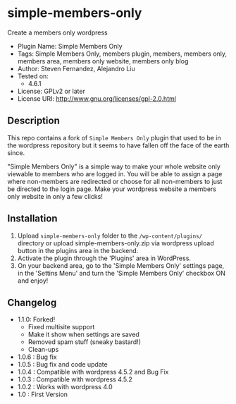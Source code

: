 # simple-members-only

Create a members only wordpress

* Plugin Name: Simple Members Only
* Tags: Simple Members Only, members plugin, members, members only, members area, members only website, members only blog
* Author: Steven Fernandez, Alejandro Liu
* Tested on: 
  - 4.6.1
* License: GPLv2 or later
* License URI: http://www.gnu.org/licenses/gpl-2.0.html

## Description

This repo contains a fork of `Simple Members Only` plugin that used to be in the wordpress
repository but it seems to have fallen off the face of the earth since.

"Simple Members Only" is a simple way to make your whole website only viewable to members who
are logged in. You will be able to assign a page where non-members are redirected or choose
for all non-members to just be directed to the login page. Make your wordpress website a members
only website in only a few clicks!

## Installation

1. Upload `simple-members-only` folder to the `/wp-content/plugins/` directory or upload simple-members-only.zip via wordpress upload button in the plugins area in the backend.
2. Activate the plugin through the 'Plugins' area in WordPress.
3. On your backend area, go to the 'Simple Members Only' settings page, in the 'Settins Menu' and turn the 'Simple Members Only' checkbox ON and enjoy! 


## Changelog

* 1.1.0: Forked!
  - Fixed multisite support
  - Make it show when settings are saved
  - Removed spam stuff (sneaky bastard!)
  - Clean-ups
* 1.0.6 : Bug fix
* 1.0.5 : Bug fix and code update
* 1.0.4 : Compatible with wordpress 4.5.2 and Bug Fix
* 1.0.3 : Compatible with wordpress 4.5.2
* 1.0.2 : Works with wordpress 4.0
* 1.0 : First Version


